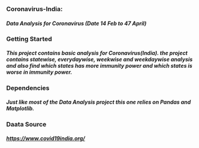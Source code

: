### Coronavirus-India:
##### Data Analysis for Coronavirus (Date 14 Feb to 47 April)

### Getting Started
##### This project contains basic analysis for Coronavirus(India). the project contains statewise, everydaywise, weekwise and weekdaywise analysis and also find which states has more immunity power and which states is worse in immunity power. 

### Dependencies
##### Just like most of the Data Analysis project this one relies on Pandas and Matplotlib.

### Daata Source
##### https://www.covid19india.org/

